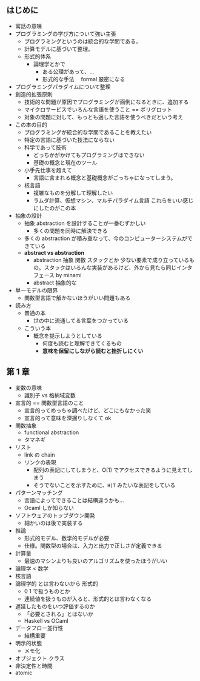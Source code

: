 ## はじめに

- 寓話の意味
- プログラミングの学び方について強い主張
  - プログラミングというのは統合的な学問である。
  - 計算モデルに基づいて整理。
  - 形式的体系
    - 論理学とかで
      - ある公理があって、...
      - 形式的な手法　 formal 厳密になる
- プログラミングパラダイムについて整理
- 創造的拡張原則
  - 技術的な問題が原因でプログラミングが面倒になるときに、追加する
  - マイクロサービスでいろんな言語を使うこと == ポリグロット
  - 対象の問題に対して、もっとも適した言語を使うべきだという考え
- この本の目的
  - プログラミングが統合的な学問であることを教えたい
  - 特定の言語に基づいた技法にならない
  - 科学であって技術
    - どっちかがかけてもプログラミングはできない
    - 基礎の概念と現在のツール
  - 小手先仕事を超えて
    - 言語に含まれる概念と基礎概念がごっちゃになってしまう。
  - 核言語
    - 複雑なものを分解して理解したい
    - ラムダ計算、仮想マシン、マルチパラダイム言語 これらをいい感じにしたのがこの本
- 抽象の設計
  - 抽象 abstraction を設計することが一番むずかしい
    - 多くの問題を同時に解決できる
  - 多くの abstraction が積み重なって、今のコンピューターシステムができている
  - **abstract vs abstraction**
    - abstraction 抽象 関数 スタックとか 少ない要素で成り立っているもの。スタックはいろんな実装があるけど、外から見たら同じインタフェース by minami
    - abstract 抽象的な
- 単一モデルの限界
  - 関数型言語で解かないほうがいい問題もある
- 読み方
  - 普通の本
    - 世の中に流通してる言葉をつかっている
  - こういう本
    - 概念を提示しようとしている
      - 何度も読むと理解できてくるもの
      - **意味を保留にしながら読むと挫折しにくい**

## 第 1 章

- 変数の意味
  - 識別子 vs 格納域変数
- 宣言的 == 関数型言語のこと
  - 宣言的ってめっちゃ調べたけど、どこにもなかった笑
  - 宣言的って意味を深掘りしなくて ok
- 関数抽象
  - functional abstraction
  - タマネギ
- リスト
  - link の chain
  - リンクの表現
    - 配列の表記にしてしまうと、O(1) でアクセスできるように見えてしまう
    - そうでないことを示すために、`H|T` みたいな表記をしている
- パターンマッチング
  - 言語によってできることは結構違うかも...
  - Ocaml しか知らない
- ソフトウェアのトップダウン開発
  - 細かいのは後で実装する
- 推論
  - 形式的モデル、数学的モデルが必要
  - 仕様。関数型の場合は、入力と出力で正しさが定義できる
- 計算量
  - 最速のマシンよりも良いのアルゴリズムを使ったほうがいい
- 論理学 < 数学
- 核言語
- 論理学的 とは言わないから 形式的
  - 0 1 で扱うものとか
  - 連続値を扱うものが入ると、形式的とは言わなくなる
- 遅延したものをいつ評価するのか
  - 「必要とされる」とはないか
  - Haskell vs OCaml
- データフロー並行性
  - 結構重要
- 明示的状態
  - メモ化
- オブジェクト クラス
- 非決定性と時間
- atomic
